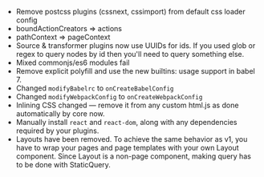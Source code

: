 * Remove postcss plugins (cssnext, cssimport) from default css loader config
* boundActionCreators => actions
* pathContext => pageContext
* Source & transformer plugins now use UUIDs for ids. If you used glob or regex to query nodes by id then you'll need to query something else.
* Mixed commonjs/es6 modules fail
* Remove explicit polyfill and use the new builtins: usage support in babel 7.
* Changed `modifyBabelrc` to `onCreateBabelConfig`
* Changed `modifyWebpackConfig` to `onCreateWebpackConfig`
* Inlining CSS changed — remove it from any custom html.js as done automatically by core now.
* Manually install `react` and `react-dom`, along with any dependencies required by your plugins.
* Layouts have been removed. To achieve the same behavior as v1, you have to wrap your pages and page templates with your own Layout component. Since Layout is a non-page component, making query has to be done with StaticQuery.
